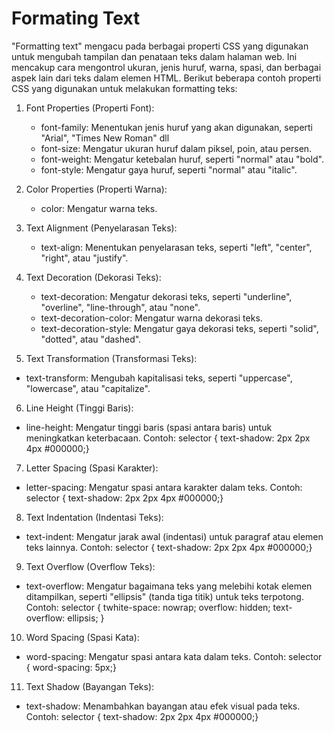 <h1> Formating Text </h1>

"Formatting text" mengacu pada berbagai properti CSS yang digunakan untuk mengubah tampilan dan penataan teks dalam halaman web. Ini mencakup cara mengontrol ukuran, jenis huruf, warna, spasi, dan berbagai aspek lain dari teks dalam elemen HTML. Berikut beberapa contoh properti CSS yang digunakan untuk melakukan formatting teks:

 1. Font Properties (Properti Font):

    * font-family: Menentukan jenis huruf yang akan digunakan, seperti "Arial", "Times New Roman" dll
    * font-size: Mengatur ukuran huruf dalam piksel, poin, atau persen.
    * font-weight: Mengatur ketebalan huruf, seperti "normal" atau "bold".
    * font-style: Mengatur gaya huruf, seperti "normal" atau "italic".
 2. Color Properties (Properti Warna):
    * color: Mengatur warna teks.

 3. Text Alignment (Penyelarasan Teks):
    * text-align: Menentukan penyelarasan teks, seperti "left", "center", "right", atau "justify".

 4. Text Decoration (Dekorasi Teks):
    * text-decoration: Mengatur dekorasi teks, seperti "underline", "overline", "line-through", atau "none".
    * text-decoration-color: Mengatur warna dekorasi teks.
    * text-decoration-style: Mengatur gaya dekorasi teks, seperti "solid", "dotted", atau "dashed".

 5. Text Transformation (Transformasi Teks):
   * text-transform: Mengubah kapitalisasi teks, seperti "uppercase", "lowercase", atau "capitalize".

 6. Line Height (Tinggi Baris):
   * line-height: Mengatur tinggi baris (spasi antara baris) untuk meningkatkan keterbacaan.
      Contoh: selector { text-shadow: 2px 2px 4px #000000;}

 7. Letter Spacing (Spasi Karakter):
   * letter-spacing: Mengatur spasi antara karakter dalam teks.
      Contoh: selector { text-shadow: 2px 2px 4px #000000;}

 8. Text Indentation (Indentasi Teks):
   * text-indent: Mengatur jarak awal (indentasi) untuk paragraf atau elemen teks lainnya.
      Contoh: selector { text-shadow: 2px 2px 4px #000000;}

 9. Text Overflow (Overflow Teks):
   * text-overflow: Mengatur bagaimana teks yang melebihi kotak elemen ditampilkan, seperti "ellipsis" (tanda tiga titik) untuk teks terpotong.
      Contoh: selector {
         twhite-space: nowrap;
         overflow: hidden;
         text-overflow: ellipsis;
         }

 10. Word Spacing (Spasi Kata):
   * word-spacing: Mengatur spasi antara kata dalam teks.
      Contoh: selector { word-spacing: 5px;}

 11. Text Shadow (Bayangan Teks):
   * text-shadow: Menambahkan bayangan atau efek visual pada teks.
      Contoh: selector { text-shadow: 2px 2px 4px #000000;}
